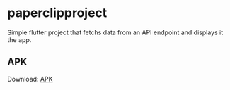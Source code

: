 # paperclipproject

Simple flutter project that fetchs data from an API endpoint and displays it the app.

## APK

Download: [APK](https://github.com/beSaif/PaperClipProject/blob/main/app-release.apk)
